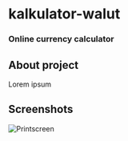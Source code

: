 # kalkulator-walut
### Online currency calculator

## About project
Lorem ipsum

## Screenshots
![Printscreen](img/printscreen/printscreen.png)

